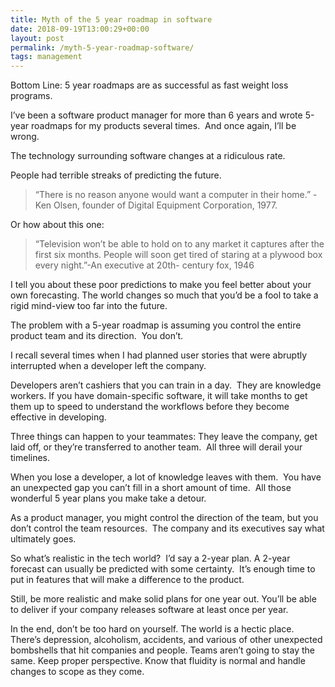 ```yaml
---
title: Myth of the 5 year roadmap in software
date: 2018-09-19T13:00:29+00:00
layout: post
permalink: /myth-5-year-roadmap-software/
tags: management
---
```


Bottom Line: 5 year roadmaps are as successful as fast weight loss programs.

I’ve been a software product manager for more than 6 years and wrote 5-year roadmaps for my products several times.  And once again, I’ll be wrong.

The technology surrounding software changes at a ridiculous rate.

People had terrible streaks of predicting the future.

> “There is no reason anyone would want a computer in their home.” -Ken Olsen, founder of Digital Equipment Corporation, 1977.

Or how about this one:

> &#8220;Television won&#8217;t be able to hold on to any market it captures after the first six months. People will soon get tired of staring at a plywood box every night.&#8221;-An executive at 20th- century fox, 1946

I tell you about these poor predictions to make you feel better about your own forecasting. The world changes so much that you&#8217;d be a fool to take a rigid mind-view too far into the future.

The problem with a 5-year roadmap is assuming you control the entire product team and its direction.  You don’t.

I recall several times when I had planned user stories that were abruptly interrupted when a developer left the company.

Developers aren’t cashiers that you can train in a day.  They are knowledge workers. If you have domain-specific software, it will take months to get them up to speed to understand the workflows before they become effective in developing.

Three things can happen to your teammates: They leave the company, get laid off, or they’re transferred to another team.  All three will derail your timelines.

When you lose a developer, a lot of knowledge leaves with them.  You have an unexpected gap you can’t fill in a short amount of time.  All those wonderful 5 year plans you make take a detour.

As a product manager, you might control the direction of the team, but you don’t control the team resources.  The company and its executives say what ultimately goes.

So what’s realistic in the tech world?  I’d say a 2-year plan. A 2-year forecast can usually be predicted with some certainty.  It’s enough time to put in features that will make a difference to the product.

Still, be more realistic and make solid plans for one year out. You’ll be able to deliver if your company releases software at least once per year.

In the end, don’t be too hard on yourself. The world is a hectic place. There’s depression, alcoholism, accidents, and various of other unexpected bombshells that hit companies and people. Teams aren’t going to stay the same. Keep proper perspective. Know that fluidity is normal and handle changes to scope as they come.